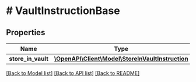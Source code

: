 # # VaultInstructionBase

## Properties

Name | Type | Description | Notes
------------ | ------------- | ------------- | -------------
**store_in_vault** | [**\OpenAPI\Client\Model\StoreInVaultInstruction**](StoreInVaultInstruction.md) |  | [optional]

[[Back to Model list]](../../README.md#models) [[Back to API list]](../../README.md#endpoints) [[Back to README]](../../README.md)

